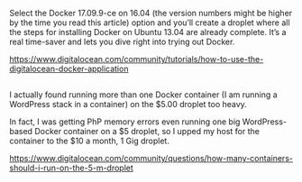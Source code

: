 Select the Docker 17.09.9-ce on 16.04 (the version numbers might be higher by the time you read this article) option and you’ll create a droplet where all the steps for installing Docker on Ubuntu 13.04 are already complete. It’s a real time-saver and lets you dive right into trying out Docker.

https://www.digitalocean.com/community/tutorials/how-to-use-the-digitalocean-docker-application

##

I actually found running more than one Docker container (I am running a WordPress stack in a container) on the $5.00 droplet too heavy.

In fact, I was getting PhP memory errors even running one big WordPress-based Docker container on a $5 droplet, so I upped my host for the container to the $10 a month, 1 Gig droplet.

https://www.digitalocean.com/community/questions/how-many-containers-should-i-run-on-the-5-m-droplet